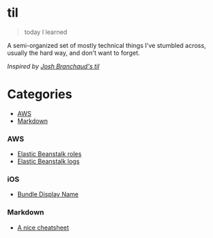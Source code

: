 # til
> today I learned

A semi-organized set of mostly technical things I've stumbled across, usually the hard way,
and don't want to forget.

*Inspired by [Josh Branchaud's til](https://github.com/jbranchaud/til)*

# Categories
* [AWS](#aws)
* [Markdown](#markdown)

### AWS
- [Elastic Beanstalk roles](aws/eb-roles.md)
- [Elastic Beanstalk logs](aws/eb-logs.md)

### iOS
- [Bundle Display Name](ios/bundle-display-name.md)

### Markdown
- [A nice cheatsheet](https://github.com/adam-p/markdown-here/wiki/Markdown-Cheatsheet)
